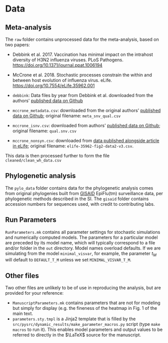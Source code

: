 # Data 

## Meta-analysis
The ``raw`` folder contains unprocessed data for the meta-analysis, based on two papers:

- Debbink et al. 2017. Vaccination has minimal impact on the intrahost diversity of H3N2 influenza viruses. PLoS Pathogens. https://doi.org/10.1371/journal.ppat.1006194

- McCrone et al. 2018. Stochastic processes constrain the within and between host evolution of influenza virus. eLife. https://doi.org/10.7554/eLife.35962.001

- ``debbink``: Data files by year from Debbink et al. downloaded from the authors' [published data on Github](https://github.com/lauringlab/Fluvacs_paper/tree/master/results)
- ``mccrone_metadata.csv``: downloaded from the original authors' [published data on Github](https://raw.githubusercontent.com/lauringlab/Host_level_IAV_evolution/master/data/meta_snv_qual.csv); original filename: ``meta_snv_qual.csv``
- ``mccrone_isnv.csv``: downloaded from authors' [published data on Github](https://raw.githubusercontent.com/lauringlab/Host_level_IAV_evolution/master/data/processed/secondary/qual.snv.csv); original filename: ``qual.snv.csv``
- ``mccrone_nonsyn.csv``: downloaded from [data published alongside article in eLife](https://doi.org/10.7554/eLife.35962.015); original filename: ``elife-35962-fig2-data2-v3.csv``.

This data is then processed further to form the file ``cleaned/clean_wh_data.csv``

## Phylogenetic analysis
The ``pylo_data`` folder contains data for the phylogenetic analysis comes from original phylogenies built from [GISAID](https://www.gisaid.org/) EpiFlu(tm) surveillance data, per phylogenetic methods described in the SI. 
The ``gisaid`` folder contains accession numbers for sequences used, with credit to contributing labs.

## Run Parameters
``RunParameters.mk`` contains all parameter settings for stochastic simulations and numerically computed models. The parameters for a particular model are preceded by its model name, which will typically correspond to a file and/or folder in the ``out`` directory. Model names overload defaults. If we are simulating from the model ``minimal_visvar``, for example, the parameter $t_M$ will default to ``DEFAULT_T_M`` unless we set ``MINIMAL_VISVAR_T_M``.

## Other files
Two other files are unlikely to be of use in reproducing the analysis, but are provided for your reference:
- ``ManuscriptParameters.mk`` contains parameters that are not for modeling but simply for display (e.g. the fineness of the heatmap in Fig. 1 of the main text.
- ``parameters.sty.tmpl`` is a Jinja2 template that is filled by the ``src/pysrc/dynamic_results/make_parameter_macros.py`` script (type ``make macros`` to run it). This enables model parameters and output values to be referred to directly in the $\LaTeX$ source for the manuscript. 
